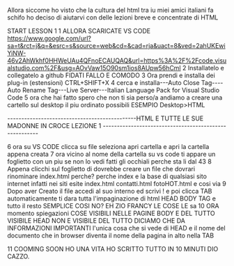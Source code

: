 Allora siccome ho visto che la cultura del html tra iu miei amici italiani fa schifo ho deciso di aiutarvi con delle lezioni breve e concentrate di HTML 

START LESSON 1
1 ALLORA SCARICATE VS CODE https://www.google.com/url?sa=t&rct=j&q=&esrc=s&source=web&cd=&cad=rja&uact=8&ved=2ahUKEwiYiNW-46v2AhWkhf0HHWeUAu4QFnoECAUQAQ&url=https%3A%2F%2Fcode.visualstudio.com%2F&usg=AOvVaw15O90sm1ios8AUpw56hCml
2 Installatelo e collegatelo a github FIDATI FALLO E COMODO
3 Ora prendi e installa dei plug-in (estensioni) CTRL+SHIFT+X
4 cerca e installa---Auto Close Tag----Auto Rename Tag---Live Server---Italian Language Pack for Visual Studio Code
5 ora che hai fatto spero che non ti sia perso/a andiamo a creare una cartello sul desktop il piu ordinato possibili ESEMPIO Desktop>HTML


----------------------------------------------HTML E TUTTE LE SUE MADONNE IN CROCE LEZIONE 1 -------------------------------------------------------


6 ora su VS CODE clicca su file seleziona apri cartella e apri la cartella appena creata
7 ora vicino al nome della cartella su vs code ti appare un foglietto con un piu se non lo vedi fatti gli occhiali perche sta li dal 43
8 Appena clicchi sul foglietto di dovrebbe creare un file che dovrari rinominare index.html perche? perche index e la base di qualsiasi sito internet infatti nei siti esite index.html contatti.html fotoHOT.html e cosi via 
9 Dopo aver Creato il file accedi al suo interno ed scrivi ! e poi clicca TAB automaticamente ti dara tutta l'impaginazione di html HEAD BODY TAG e tutto il resto SEMPLICE COSI NO? EH ZIO FRANCY LE COSE LE sa
10 ORA momento spiegazioni 
COSE VISIBILI NELLE PAGINE 
BODY E DEL TUTTO VISIBILE 
HEAD NON E VISIBILE DEL TUTTO DICIAMO CHE DA INFORMAZIONI IMPORTANTI l'unica cosa che si vede di HEAD e il nome del documento che in browser diventa il nome della pagina in alto nella TAB




11 COOMING SOON HO UNA VITA HO SCRITTO TUTTO IN 10 MINUTI DIO CAZZO.
